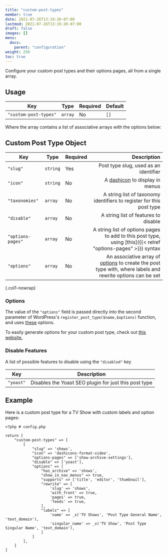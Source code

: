 ```yaml
---
title: "custom-post-types"
member: true
date: 2021-07-26T13:19:20-07:00
lastmod: 2021-07-26T13:19:20-07:00
draft: false
images: []
menu:
  docs:
    parent: "configuration"
weight: 250
toc: true
---
```


Configure your custom post types and their options pages, all from a single array.

## Usage

| Key                   | Type    | Required | Default |
| --------------------- | ------- | -------- | ------- |
| `"custom-post-types"` | `array` | No       | `[]`    |

Where the array contains a list of associative arrays with the options below:

## Custom Post Type Object

| Key               | Type     | Required |                                                                                                                                                                                                       Description |
| ----------------- | -------- | -------- | ----------------------------------------------------------------------------------------------------------------------------------------------------------------------------------------------------------------: |
| `"slug"`          | `string` | Yes      |                                                                                                                                                                             Post type slug, used as an identifier |
| `"icon"`          | `string` | No       |                                                                                                                              A [dashicon](https://developer.wordpress.org/resource/dashicons) to display in menus |
| `"taxonomies"`    | `array`  | No       |                                                                                                                                              A string list of taxonomy identifiers to register for this post type |
| `"disable"`       | `array`  | No       |                                                                                                                                                                              A string list of features to disable |
| `"options-pages"` | `array`  | No       |                                                                                                      A string list of options pages to add to this post type, using [this]({{< relref "options-pages" >}}) syntax |
| `"options"`       | `array`  | No       | An associative array of [options](https://developer.wordpress.org/reference/functions/register_post_type/#parameter-detail-information) to create the post type with, where labels and rewrite options can be set |
{.col1-nowrap}

### Options

The value of the `"options"` field is passed directly into the second parameter of WordPress's `register_post_type($name,$options)` function, and uses [these](https://developer.wordpress.org/reference/functions/register_post_type/#parameter-detail-information) options.

To easily generate options for your custom post type, check out [this website.](https://generatewp.com/post-type/)

### Disable Features

A list of possible features to disable using the `"disabled"` key

| Key       | Description                                           |
| --------- | ----------------------------------------------------- |
| `"yoast"` | Disables the Yoast SEO plugin for just this post type |


## Example

Here is a custom post type for a TV Show with custom labels and option pages:

```
<?php # config.php

return [
    "custom-post-types" => [
        [
            "slug" => 'shows',
            "icon" => 'dashicons-format-video',
            "options-pages" => ['show-archive-settings'],
            "disable" => ['yoast'],
            "options" => [
                "has_archive" => 'shows',
                "show_in_nav_menus" => true,
                "supports" => ['title', 'editor', 'thumbnail'],
                "rewrite" => [
                    'slug' => 'shows',
                    'with_front' => true,
                    'pages' => true,
                    'feeds' => true,
                ],
                "labels" => [
                    'name' => _x('TV Shows', 'Post Type General Name', 'text_domain'),
                    'singular_name' => _x('TV Show', 'Post Type Singular Name', 'text_domain'),
                ]
            ]
        ],
    ]
]
```
